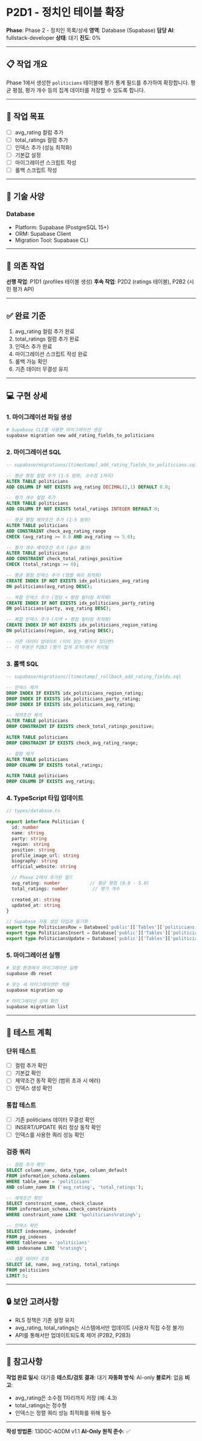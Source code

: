 # P2D1 - 정치인 테이블 확장

**Phase**: Phase 2 - 정치인 목록/상세
**영역**: Database (Supabase)
**담당 AI**: fullstack-developer
**상태**: 대기
**진도**: 0%

---

## 📋 작업 개요

Phase 1에서 생성한 `politicians` 테이블에 평가 통계 필드를 추가하여 확장합니다. 평균 평점, 평가 개수 등의 집계 데이터를 저장할 수 있도록 합니다.

---

## 🎯 작업 목표

- [ ] avg_rating 컬럼 추가
- [ ] total_ratings 컬럼 추가
- [ ] 인덱스 추가 (성능 최적화)
- [ ] 기본값 설정
- [ ] 마이그레이션 스크립트 작성
- [ ] 롤백 스크립트 작성

---

## 📐 기술 사양

### Database
- Platform: Supabase (PostgreSQL 15+)
- ORM: Supabase Client
- Migration Tool: Supabase CLI

---

## 🔗 의존 작업

**선행 작업**: P1D1 (profiles 테이블 생성)
**후속 작업**: P2D2 (ratings 테이블), P2B2 (시민 평가 API)

---

## ✅ 완료 기준

1. avg_rating 컬럼 추가 완료
2. total_ratings 컬럼 추가 완료
3. 인덱스 추가 완료
4. 마이그레이션 스크립트 작성 완료
5. 롤백 가능 확인
6. 기존 데이터 무결성 유지

---

## 💻 구현 상세

### 1. 마이그레이션 파일 생성

```bash
# Supabase CLI를 사용한 마이그레이션 생성
supabase migration new add_rating_fields_to_politicians
```

### 2. 마이그레이션 SQL

```sql
-- supabase/migrations/[timestamp]_add_rating_fields_to_politicians.sql

-- 평균 평점 컬럼 추가 (1-5 범위, 소수점 1자리)
ALTER TABLE politicians
ADD COLUMN IF NOT EXISTS avg_rating DECIMAL(2,1) DEFAULT 0.0;

-- 평가 개수 컬럼 추가
ALTER TABLE politicians
ADD COLUMN IF NOT EXISTS total_ratings INTEGER DEFAULT 0;

-- 평균 평점 제약조건 추가 (1-5 범위)
ALTER TABLE politicians
ADD CONSTRAINT check_avg_rating_range
CHECK (avg_rating >= 0.0 AND avg_rating <= 5.0);

-- 평가 개수 제약조건 추가 (음수 불가)
ALTER TABLE politicians
ADD CONSTRAINT check_total_ratings_positive
CHECK (total_ratings >= 0);

-- 평균 평점 인덱스 추가 (정렬 쿼리 최적화)
CREATE INDEX IF NOT EXISTS idx_politicians_avg_rating
ON politicians(avg_rating DESC);

-- 복합 인덱스 추가 (정당 + 평점 필터링 최적화)
CREATE INDEX IF NOT EXISTS idx_politicians_party_rating
ON politicians(party, avg_rating DESC);

-- 복합 인덱스 추가 (지역 + 평점 필터링 최적화)
CREATE INDEX IF NOT EXISTS idx_politicians_region_rating
ON politicians(region, avg_rating DESC);

-- 기존 데이터 업데이트 (이미 있는 평가가 있다면)
-- 이 부분은 P2B3 (평가 집계 로직)에서 처리됨
```

### 3. 롤백 SQL

```sql
-- supabase/migrations/[timestamp]_rollback_add_rating_fields.sql

-- 인덱스 제거
DROP INDEX IF EXISTS idx_politicians_region_rating;
DROP INDEX IF EXISTS idx_politicians_party_rating;
DROP INDEX IF EXISTS idx_politicians_avg_rating;

-- 제약조건 제거
ALTER TABLE politicians
DROP CONSTRAINT IF EXISTS check_total_ratings_positive;

ALTER TABLE politicians
DROP CONSTRAINT IF EXISTS check_avg_rating_range;

-- 컬럼 제거
ALTER TABLE politicians
DROP COLUMN IF EXISTS total_ratings;

ALTER TABLE politicians
DROP COLUMN IF EXISTS avg_rating;
```

### 4. TypeScript 타입 업데이트

```typescript
// types/database.ts

export interface Politician {
  id: number
  name: string
  party: string
  region: string
  position: string
  profile_image_url: string
  biography: string
  official_website: string

  // Phase 2에서 추가된 필드
  avg_rating: number           // 평균 평점 (0.0 - 5.0)
  total_ratings: number         // 평가 개수

  created_at: string
  updated_at: string
}

// Supabase 자동 생성 타입과 동기화
export type PoliticiansRow = Database['public']['Tables']['politicians']['Row']
export type PoliticiansInsert = Database['public']['Tables']['politicians']['Insert']
export type PoliticiansUpdate = Database['public']['Tables']['politicians']['Update']
```

### 5. 마이그레이션 실행

```bash
# 로컬 환경에서 마이그레이션 실행
supabase db reset

# 또는 새 마이그레이션만 적용
supabase migration up

# 마이그레이션 상태 확인
supabase migration list
```

---

## 📝 테스트 계획

### 단위 테스트
- [ ] 컬럼 추가 확인
- [ ] 기본값 확인
- [ ] 제약조건 동작 확인 (범위 초과 시 에러)
- [ ] 인덱스 생성 확인

### 통합 테스트
- [ ] 기존 politicians 데이터 무결성 확인
- [ ] INSERT/UPDATE 쿼리 정상 동작 확인
- [ ] 인덱스를 사용한 쿼리 성능 확인

### 검증 쿼리

```sql
-- 컬럼 추가 확인
SELECT column_name, data_type, column_default
FROM information_schema.columns
WHERE table_name = 'politicians'
AND column_name IN ('avg_rating', 'total_ratings');

-- 제약조건 확인
SELECT constraint_name, check_clause
FROM information_schema.check_constraints
WHERE constraint_name LIKE '%politicians%rating%';

-- 인덱스 확인
SELECT indexname, indexdef
FROM pg_indexes
WHERE tablename = 'politicians'
AND indexname LIKE '%rating%';

-- 샘플 데이터 조회
SELECT id, name, avg_rating, total_ratings
FROM politicians
LIMIT 5;
```

---

## 🔒 보안 고려사항

- RLS 정책은 기존 설정 유지
- avg_rating, total_ratings는 시스템에서만 업데이트 (사용자 직접 수정 불가)
- API를 통해서만 업데이트되도록 제어 (P2B2, P2B3)

---

## 📌 참고사항

**작업 완료 일시**: 대기중
**테스트/검토 결과**: 대기
**자동화 방식**: AI-only
**블로커**: 없음
**비고**:
- avg_rating은 소수점 1자리까지 저장 (예: 4.3)
- total_ratings는 정수형
- 인덱스는 정렬 쿼리 성능 최적화를 위해 필수

---

**작성 방법론**: 13DGC-AODM v1.1
**AI-Only 원칙 준수**: ✅
